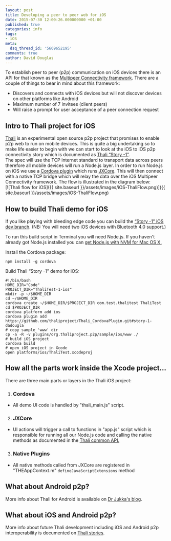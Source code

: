 ```yaml
---
layout: post
title: Developing a peer to peer web for iOS
date: 2015-07-30 12:00:26.000000000 +01:00
published: true
categories: info
tags:
- iOS
meta:
  dsq_thread_id: '5669652195'
comments: true
author: David Douglas
---
```

To establish peer to peer (p2p) communication on iOS devices there is an API for that known as the [Multipeer Connectivity framework](https://developer.apple.com/library/ios/documentation/MultipeerConnectivity/Reference/MultipeerConnectivityFramework/). There are a couple of things to bear in mind about this framework:

- Discovers and connects with iOS devices but will not discover devices on other platforms like Android
- Maximum number of 7 invitees (client peers)
- Will raise a prompt for user acceptance of a peer connection request

## Intro to Thali project for iOS

[Thali](https://github.com/thaliproject/Thali_CordovaPlugin) is an experimental open source p2p project that promises to enable p2p web to run on mobile devices. This is quite a big undertaking so to make life easier to begin with we can start to look at the iOS to iOS p2p connectivity story which is documented as [Thali “Story -1”](http://www.goland.org/nodetolocalp2ponthali).  
The spec will use the TCP internet standard to transport data across peers therefore all mobile devices will run a Node.js layer. In order to run Node.js on iOS we use a [Cordova plugin](https://github.com/thaliproject/Thali_CordovaPlugin) which runs [JXCore](http://jxcore.com/). This will then connect with a native TCP bridge which will relay the data over the iOS Multipeer Connectivity framework. The flow is illustrated in the diagram below:  
[![Thali flow for iOS]({{ site.baseurl }}/assets/images/iOS-ThaliFlow.png)]({{ site.baseurl }}/assets/images/iOS-ThaliFlow.png)

## How to build Thali demo for iOS

If you like playing with bleeding edge code you can build the [“Story -1” iOS dev branch](http://tiny.cc/thali-ios). (NB: You will need two iOS devices with Bluetooth 4.0 support.)

To run this build script in Terminal you will need Node.js. If you haven't already got Node.js installed you can [get Node.js with <abbr title="Node Version Manager">NVM</abbr> for Mac OS X.](http://www.deadlyfingers.net/webdev/ember-cli-todo-example-app-with-azure-mobile-services/#nodejs-mac)

Install the Cordova package:

```shell
npm install -g cordova
```

Build Thali “Story -1” demo for iOS:

```shell
#!/bin/bash
HOME_DIR="Code"
PROJECT_DIR="ThaliTest-1-ios"
mkdir -p ~/$HOME_DIR
cd ~/$HOME_DIR
cordova create ~/$HOME_DIR/$PROJECT_DIR com.test.thalitest ThaliTest
cd $PROJECT_DIR
cordova platform add ios
cordova plugin add https://github.com/thaliproject/Thali_CordovaPlugin.git#story-1-dadougla
# copy sample 'www' dir 
cp -a -R -v plugins/org.thaliproject.p2p/sample/ios/www ./
# build iOS project
cordova build
# open iOS project in Xcode
open platforms/ios/ThaliTest.xcodeproj
```

## How all the parts work inside the Xcode project…

There are three main parts or layers in the Thali iOS project:

1. ### Cordova
  - All demo UI code is handled by "thali\_main.js" script.
2. ### JXCore
  - UI actions will trigger a call to functions in "app.js" script which is responsible for running all our Node.js code and calling the native methods as documented in the [Thali common API.](https://github.com/thaliproject/Thali_CordovaPlugin/blob/story_0_matthewp/doc/api/connectivity.md)
3. ### Native Plugins
  - All native methods called from JXCore are registered in "THEAppContext.m" `defineJavaScriptExtensions` method

## What about Android p2p?

More info about Thali for Android is available on [Dr Jukka's blog](http://www.drjukka.com/blog/wordpress/?p=140).

## What about iOS and Android p2p?

More info about future Thali development including iOS and Android p2p interoperability is documented on [Thali stories](http://thaliproject.org/stories).

